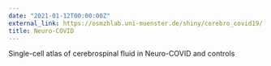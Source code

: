 ```yaml
---
date: "2021-01-12T00:00:00Z"
external_link: https://osmzhlab.uni-muenster.de/shiny/cerebro_covid19/
title: Neuro-COVID
---
```


Single-cell atlas of cerebrospinal fluid in Neuro-COVID and controls